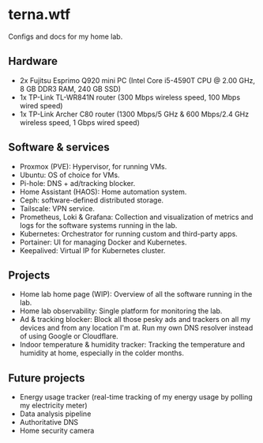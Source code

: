 # terna.wtf
Configs and docs for my home lab.

## Hardware
- 2x Fujitsu Esprimo Q920 mini PC (Intel Core i5-4590T CPU @ 2.00 GHz, 8 GB DDR3 RAM, 240 GB SSD)
- 1x TP-Link TL-WR841N router (300 Mbps wireless speed, 100 Mbps wired speed)
- 1x TP-Link Archer C80 router (1300 Mbps/5 GHz & 600 Mbps/2.4 GHz wireless speed, 1 Gbps wired speed)

## Software & services
- Proxmox (PVE): Hypervisor, for running VMs.
- Ubuntu: OS of choice for VMs.
- Pi-hole: DNS + ad/tracking blocker.
- Home Assistant (HAOS): Home automation system.
- Ceph: software-defined distributed storage.
- Tailscale: VPN service.
- Prometheus, Loki & Grafana: Collection and visualization of metrics and logs for the software systems running in the lab.
- Kubernetes: Orchestrator for running custom and third-party apps.
- Portainer: UI for managing Docker and Kubernetes.
- Keepalived: Virtual IP for Kubernetes cluster.

## Projects
- Home lab home page (WIP): Overview of all the software running in the lab.
- Home lab observability: Single platform for monitoring the lab.
- Ad & tracking blocker: Block all those pesky ads and trackers on all my devices and from any location I'm at. Run my own DNS resolver instead of using Google or Cloudflare.
- Indoor temperature & humidity tracker: Tracking the temperature and humidity at home, especially in the colder months.

## Future projects
- Energy usage tracker (real-time tracking of my energy usage by polling my electricity meter)
- Data analysis pipeline
- Authoritative DNS
- Home security camera
